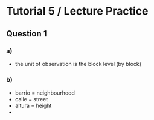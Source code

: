 # Tutorial 5 / Lecture Practice

## Question 1

### a)
- the unit of observation is the block level (by block)

### b)
- barrio = neighbourhood
- calle = street
- altura = height
- 
